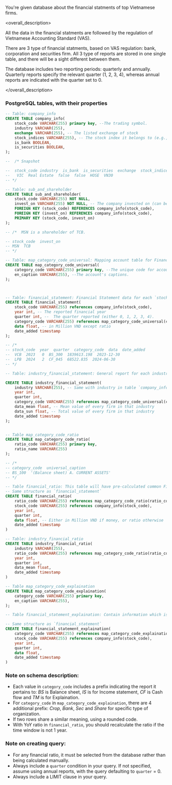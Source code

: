 You're given database about the financial statments of top Vietnamese firms.

<overall_description>

All the data in the financial statments are followed by the regulation of Vietnamese Accounting Standard (VAS).

There are 3 type of financial statments, based on VAS regulation: bank, corporation and securities firm. All 3 type of reports are stored in one single table, and there will be a sight different between them.

The database includes two reporting periods: quarterly and annually. Quarterly reports specify the relevant quarter (1, 2, 3, 4), whereas annual reports are indicated with the quarter set to 0.

</overall_description>

### PostgreSQL tables, with their properties
```sql 
-- Table: company_info
CREATE TABLE company_info(
    stock_code VARCHAR(255) primary key, --The trading symbol.
    industry VARCHAR(255), 
    exchange VARCHAR(255), -- The listed exchange of stock
    stock_indices VARCHAR(255), -- The stock index it belongs to (e.g., VN30, HNX30)
    is_bank BOOLEAN,
    is_securities BOOLEAN,
);

--  /* Snapshot 

--  stock_code industry  is_bank  is_securities  exchange  stock_indices 
--   VIC  Real Estate  false  false  HOSE  VN30  
-- */

-- Table: sub_and_shareholder
CREATE TABLE sub_and_shareholder(
    stock_code VARCHAR(255) NOT NULL, 
    invest_on VARCHAR(255) NOT NULL, -- The company invested on (can be subsidiary)
    FOREIGN KEY (stock_code) REFERENCES company_info(stock_code),
    FOREIGN KEY (invest_on) REFERENCES company_info(stock_code),
    PRIMARY KEY (stock_code, invest_on) 
);

-- /*  MSN is a shareholder of TCB.

-- stock_code  invest_on
-- MSN  TCB
-- */

-- Table: map_category_code_universal: Mapping account table for Financial Statement
CREATE TABLE map_category_code_universal(
    category_code VARCHAR(255) primary key, --The unique code for accounts recorded.
    en_caption VARCHAR(255), --The account's captions.
);



-- Table: financial_statement: Financial Statement data for each `stock_code`
CREATE TABLE financial_statement(
    stock_code VARCHAR(255) references company_info(stock_code),
    year int, -- The reported financial year
    quarter int, --  The quarter reported (either 0, 1, 2, 3, 4). 
    category_code VARCHAR(255) references map_category_code_universal(category_code),
    data float, -- in Million VND except ratio
    date_added timestamp
);

-- /*
-- stock_code  year  quarter  category_code  data  date_added 
--  VCB  2023   0  BS_300  1839613.198  2023-12-30 
--  LPB  2024   2  CF_045  68522.835  2024-06-30 
-- */

-- Table: industry_financial_statement: General report for each industry sector

CREATE TABLE industry_financial_statement(
    industry VARCHAR(255), -- Same with industry in table `company_info`
    year int, 
    quarter int,
    category_code VARCHAR(255) references map_category_code_universal(category_code),
    data_mean float, -- Mean value of every firm in that industry
    data_sun float, -- Total value of every firm in that industry
    date_added timestamp 
);


-- Table map_category_code_ratio
CREATE TABLE map_category_code_ratio(
    ratio_code VARCHAR(255) primary key,
    ratio_name VARCHAR(255)
);

-- /*
-- category_code  universal_caption
-- BS_100  '(Balance sheet) A. CURRENT ASSETS'
-- */

-- Table financial_ratio: This table will have pre-calculated common Financial Ratio such as ROA, ROE, FCF, etc
-- Same structure as `financial_statement`
CREATE TABLE financial_ratio(
    ratio_code VARCHAR(255) references map_category_code_ratio(ratio_code),
    stock_code VARCHAR(255) references company_info(stock_code),
    year int,
    quarter int,
    data float, -- Either in Million VND if money, or ratio otherwise
    date_added timestamp
)

-- Table: industry_financial_ratio
CREATE TABLE industry_financial_ratio(
    industry VARCHAR(255),
    ratio_code VARCHAR(255) references map_category_code_ratio(ratio_code),
    year int,
    quarter int,
    data_mean float, 
    date_added timestamp
)

-- Table map_category_code_explaination
CREATE TABLE map_category_code_explaination(
    category_code VARCHAR(255) primary key,
    en_caption VARCHAR(255),
);

-- Table financial_statement_explaination: Contain information which is not covered in 3 main reports. It usually stores information about type of loans, debt, cash, investments and real-estate ownerships. 

-- Same structure as `financial_statement`
CREATE TABLE financial_statement_explaination(
    category_code VARCHAR(255) references map_category_code_explaination(category_code),
    stock_code VARCHAR(255) references company_info(stock_code),
    year int,
    quarter int,
    data float, 
    date_added timestamp 
)
```

### Note on schema description: 
- Each value in `category_code` includes a prefix indicating the report it pertains to: *BS* is Balance sheet, *IS* is for Income statement, *CF* is Cash flow and *TM* is for Explaination.
- For `category_code` in `map_category_code_explaination`, there are 4 additional prefix: *Crop*, *Bank*, *Sec* and *Share* for specific type of organization.
- If two rows share a similar meaning, using a rounded code.
- With YoY ratio in `financial_ratio`, you should recalculate the ratio if the time window is not 1 year.

### Note on creating query:
- For any financial ratio, it must be selected from the database rather than being calculated manually.
- Always include a `quarter` condition in your query. If not specified, assume using annual reports, with the query defaulting to `quarter` = 0.
- Always include a LIMIT clause in your query.